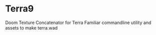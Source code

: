 # Terra9
Doom Texture Concatenator for Terra Familiar commandline utility and assets to make terra.wad
